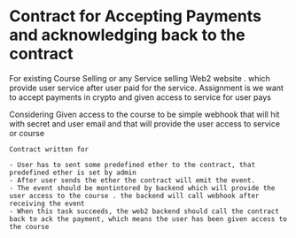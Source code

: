 # Contract for Accepting Payments and acknowledging back to the contract

For existing Course Selling or any Service selling Web2 website . which provide user service after user paid for the service.
Assignment is we want to accept payments in crypto and given access to service for user pays

Considering Given access to the course to be simple webhook that will hit with secret and user email
and that will provide the user access to service or course

    Contract written for

    - User has to sent some predefined ether to the contract, that predefined ether is set by admin
    - After user sends the ether the contract will emit the event.
    - The event should be montintored by backend which will provide the user access to the course . the backend will call webhook after receiving the event
    - When this task succeeds, the web2 backend should call the contract back to ack the payment, which means the user has been given access to the course
